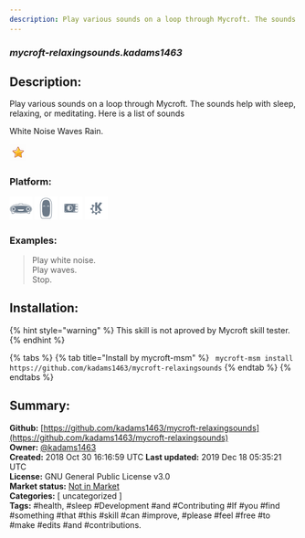 ```yaml
---
description: Play various sounds on a loop through Mycroft. The sounds help with sleep, relaxing, or meditating.
---
```


### _mycroft-relaxingsounds.kadams1463_  
## Description:  
Play various sounds on a loop through Mycroft. The sounds help with sleep, relaxing, or meditating.
Here is a list of sounds

White Noise
Waves
Rain.
  
![](../.gitbook/assets/star.png)  
  
### Platform:  
 ![Mark I](../.gitbook/assets/mark-1-icon.png)  ![Mark II](../.gitbook/assets/mark-2-icon.png)  ![Picroft](../.gitbook/assets/picroft-icon.png)  ![plasmoid](../.gitbook/assets/kde.png)   
### Examples:  
> Play white noise.  
> Play waves.  
> Stop.  
  
## Installation:  
{% hint style="warning" %}
This skill is not aproved by Mycroft skill tester.
{% endhint %}
    
{% tabs %}
{% tab title="Install by mycroft-msm" %}
``` mycroft-msm install https://github.com/kadams1463/mycroft-relaxingsounds```
{% endtab %}
  {% endtabs %}
    
## Summary:  
**Github:** [https://github.com/kadams1463/mycroft-relaxingsounds](https://github.com/kadams1463/mycroft-relaxingsounds)  
**Owner:** [@kadams1463](https://github.com/kadams1463)  
**Created:** 2018 Oct 30 16:16:59 UTC  **Last updated:** 2019 Dec 18 05:35:21 UTC  
**License:** GNU General Public License v3.0  
**Market status:** [Not in Market](https://market.mycroft.ai/skill/)  
**Categories:** [ uncategorized ]   
**Tags:** \#health, \#sleep \#Development \#and \#Contributing \#If \#you \#find \#something \#that \#this \#skill \#can \#improve, \#please \#feel \#free \#to \#make \#edits \#and \#contributions.   

